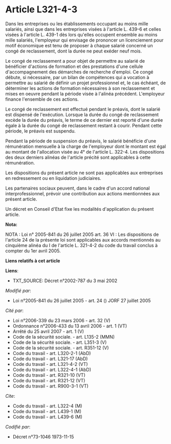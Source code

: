 # Article L321-4-3

Dans les entreprises ou les établissements occupant au moins mille salariés, ainsi que dans les entreprises visées à
l'article L. 439-6 et celles visées à l'article L. 439-1 dès lors qu'elles occupent ensemble au moins mille salariés,
l'employeur qui envisage de prononcer un licenciement pour motif économique est tenu de proposer à chaque salarié concerné un
congé de reclassement, dont la durée ne peut exéder neuf mois.

Le congé de reclassement a pour objet de permettre au salarié de bénéficier d'actions de formation et des prestations d'une
cellule d'accompagnement des démarches de recherche d'emploi. Ce congé débute, si nécessaire, par un bilan de compétences qui
a vocation à permettre au salarié de définir un projet professionnel et, le cas échéant, de déterminer les actions de
formation nécessaires à son reclassement et mises en oeuvre pendant la période visée à l'alinéa précédent. L'employeur
finance l'ensemble de ces actions.

Le congé de reclassement est effectué pendant le préavis, dont le salarié est dispensé de l'exécution. Lorsque la durée du
congé de reclassement excède la durée du préavis, le terme de ce dernier est reporté d'une durée égale à la durée du congé de
reclassement restant à courir. Pendant cette période, le préavis est suspendu.

Pendant la période de suspension du préavis, le salarié bénéficie d'une rémunération mensuelle à la charge de l'employeur
dont le montant est égal au montant de l'allocation visée au 4° de l'article L. 322-4. Les dispositions des deux derniers
alinéas de l'article précité sont applicables à cette rémunération.

Les dispositions du présent article ne sont pas applicables aux entreprises en redressement ou en liquidation judiciaires.

Les partenaires sociaux peuvent, dans le cadre d'un accord national interprofessionnel, prévoir une contribution aux actions
mentionnées aux présent article.

Un décret en Conseil d'Etat fixe les modalités d'application du présent article.

**Nota:**

NOTA : Loi n° 2005-841 du 26 juillet 2005 art. 36 VI : Les dispositions de l'article 24 de la présente loi sont applicables
aux accords mentionnés au cinquième alinéa du I de l'article L. 321-4-2 du code du travail conclus à compter du 1er avril
2005.

**Liens relatifs à cet article**

**Liens**:

  - TXT_SOURCE: Décret n°2002-787 du 3 mai 2002

_Modifié par_:

  - Loi n°2005-841 du 26 juillet 2005 - art. 24 () JORF 27 juillet 2005

_Cité par_:

  - Loi n°2006-339 du 23 mars 2006 - art. 32 (V)
  - Ordonnance n°2006-433 du 13 avril 2006 - art. 1 (VT)
  - Arrêté du 25 avril 2007 - art. 1 (V)
  - Code de la sécurité sociale. - art. L135-2 (MMN)
  - Code de la sécurité sociale. - art. L351-3 (V)
  - Code de la sécurité sociale. - art. R351-12 (V)
  - Code du travail - art. L320-2-1 (AbD)
  - Code du travail - art. L321-17 (AbD)
  - Code du travail - art. L321-4-2 (VT)
  - Code du travail - art. L322-4-1 (AbD)
  - Code du travail - art. R321-10 (VT)
  - Code du travail - art. R321-12 (VT)
  - Code du travail - art. R900-3-1 (VT)

_Cite_:

  - Code du travail - art. L322-4 (M)
  - Code du travail - art. L439-1 (M)
  - Code du travail - art. L439-6 (M)

_Codifié par_:

  - Décret n°73-1046 1973-11-15
